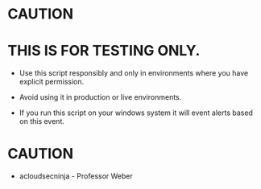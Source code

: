 # CAUTION #

# THIS IS FOR TESTING ONLY.
- Use this script responsibly and only in environments where you have explicit permission. 

- Avoid using it in production or live environments.

- If you run this script on your windows system it will event alerts based on this event.

# CAUTION #

- acloudsecninja - Professor Weber